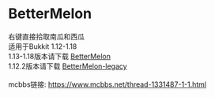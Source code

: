 # BetterMelon
右键直接拾取南瓜和西瓜<br>
适用于Bukkit 1.12-1.18<br>
1.13-1.18版本请下载 [BetterMelon](https://github.com/lRENyaaa/BetterMelon/releases/tag/dev) <br>
1.12.2版本请下载 [BetterMelon-legacy](https://github.com/lRENyaaa/BetterMelon/releases/tag/dev-legacy) <br>
<br>
mcbbs链接: https://www.mcbbs.net/thread-1331487-1-1.html
